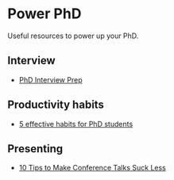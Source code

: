 # Power PhD
Useful resources to power up your PhD.

## Interview
- [PhD Interview Prep](https://twitter.com/sidgairo18/status/1606029297537257472)

## Productivity habits
- [5 effective habits for PhD students](https://twitter.com/raulpacheco/status/1576353106710831104?s=12&t=7JVkTty89Q-klR5WCIk5aQ)

## Presenting
- [10 Tips to Make Conference Talks Suck Less](https://www.morling.dev/blog/ten-tips-make-conference-talks-suck-less/)

